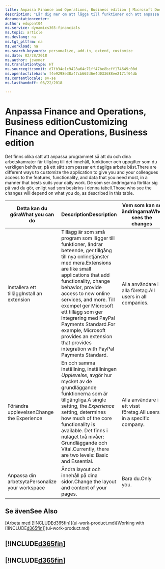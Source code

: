 ```yaml
---
title: Anpassa Finance and Operations, Business edition | Microsoft Docs
description: "Lär dig mer om att lägga till funktioner och att anpassa Finance and Operations, Business edition."
documentationcenter: 
author: edupont04
ms.service: dynamics365-financials
ms.topic: article
ms.devlang: na
ms.tgt_pltfrm: na
ms.workload: na
ms.search.keywords: personalize, add-in, extend, customize
ms.date: 02/28/2018
ms.author: jswymer
ms.translationtype: HT
ms.sourcegitcommit: d7fb34e1c9428a64c71ff47be8bcff174649c00d
ms.openlocfilehash: f4e9298e38a47cb662d6e4d033688ee2171f04db
ms.contentlocale: sv-se
ms.lasthandoff: 03/22/2018

---
```

# <a name="customizing-finance-and-operations-business-edition"></a><span data-ttu-id="09923-103">Anpassa Finance and Operations, Business edition</span><span class="sxs-lookup"><span data-stu-id="09923-103">Customizing Finance and Operations, Business edition</span></span>
<!--NAV # Customizing Dynamics NAV -->
<span data-ttu-id="09923-104">Det finns olika sätt att anpassa programmet så att du och dina arbetskamrater får tillgång till det innehåll, funktioner och uppgifter som du verkligen behöver, på ett sätt som passar ert dagliga arbete bäst.</span><span class="sxs-lookup"><span data-stu-id="09923-104">There are different ways to customize the application to give you and your colleagues access to the features, functionality, and data that you need most, in a manner that bests suits your daily work.</span></span> <span data-ttu-id="09923-105">De som ser ändringarna förlitar sig på vad du gör, enligt vad som beskrivs i denna tabell.</span><span class="sxs-lookup"><span data-stu-id="09923-105">Those who see the changes will depend on what you do, as described in this table.</span></span>

| <span data-ttu-id="09923-106">Detta kan du göra</span><span class="sxs-lookup"><span data-stu-id="09923-106">What you can do</span></span>    |  <span data-ttu-id="09923-107">Description</span><span class="sxs-lookup"><span data-stu-id="09923-107">Description</span></span>  |  <span data-ttu-id="09923-108">Vem som kan se ändringarna</span><span class="sxs-lookup"><span data-stu-id="09923-108">Who sees the changes</span></span>  |  <span data-ttu-id="09923-109">Mer information</span><span class="sxs-lookup"><span data-stu-id="09923-109">More information</span></span>  |
|-----|---------------|---------|-------|
|<span data-ttu-id="09923-110">Installera ett tillägg</span><span class="sxs-lookup"><span data-stu-id="09923-110">Install an extension</span></span>|<span data-ttu-id="09923-111">Tillägg är som små program som lägger till funktioner, ändrar beteende, ger tillgång till nya onlinetjänster med mera.</span><span class="sxs-lookup"><span data-stu-id="09923-111">Extensions are like small applications that add functionality, change behavior, provide access to new online services, and more.</span></span> <span data-ttu-id="09923-112">Till exempel ger Microsoft ett tillägg som ger integrering med PayPal Payments Standard.</span><span class="sxs-lookup"><span data-stu-id="09923-112">For example, Microsoft provides an extension that provides integration with PayPal Payments Standard.</span></span>|<span data-ttu-id="09923-113">Alla användare i alla företag.</span><span class="sxs-lookup"><span data-stu-id="09923-113">All users in all companies.</span></span>|[<span data-ttu-id="09923-114">Anpassa med tillägg</span><span class="sxs-lookup"><span data-stu-id="09923-114">Customizing Using Extensions</span></span>](ui-extensions.md)|
|<span data-ttu-id="09923-115">Förändra upplevelsen</span><span class="sxs-lookup"><span data-stu-id="09923-115">Change the Experience</span></span>|<span data-ttu-id="09923-116">En och samma inställning, inställningen *Upplevelse*, avgör hur mycket av de grundläggande funktionerna som är tillgängliga.</span><span class="sxs-lookup"><span data-stu-id="09923-116">A single setting, the *Experience* setting, determines how much of the core functionality is available.</span></span> <span data-ttu-id="09923-117">Det finns i nuläget två nivåer: Grundläggande och Vital.</span><span class="sxs-lookup"><span data-stu-id="09923-117">Currently, there are two levels: Basic and Essential.</span></span>|<span data-ttu-id="09923-118">Alla användare i ett visst företag.</span><span class="sxs-lookup"><span data-stu-id="09923-118">All users in a specific company.</span></span>|<span data-ttu-id="09923-119">[Anpassa din [!INCLUDE[d365fin](includes/d365fin_md.md)]-upplevelse](ui-experiences.md)</span><span class="sxs-lookup"><span data-stu-id="09923-119">[Customizing Your [!INCLUDE[d365fin](includes/d365fin_md.md)] Experience](ui-experiences.md)</span></span>|
|<span data-ttu-id="09923-120">Anpassa din arbetsyta</span><span class="sxs-lookup"><span data-stu-id="09923-120">Personalize your workspace</span></span>|<span data-ttu-id="09923-121">Ändra layout och innehåll på dina sidor.</span><span class="sxs-lookup"><span data-stu-id="09923-121">Change the layout and content of your pages.</span></span>|<span data-ttu-id="09923-122">Bara du.</span><span class="sxs-lookup"><span data-stu-id="09923-122">Only you.</span></span>|[<span data-ttu-id="09923-123">Anpassa din arbetsyta</span><span class="sxs-lookup"><span data-stu-id="09923-123">Personalizing Your Workspace</span></span>](ui-personalization-user.md)|

## <a name="see-also"></a><span data-ttu-id="09923-124">Se även</span><span class="sxs-lookup"><span data-stu-id="09923-124">See Also</span></span>
<span data-ttu-id="09923-125">[Arbeta med [!INCLUDE[d365fin](includes/d365fin_md.md)]](ui-work-product.md)</span><span class="sxs-lookup"><span data-stu-id="09923-125">[Working with [!INCLUDE[d365fin](includes/d365fin_md.md)]](ui-work-product.md)</span></span>  

## [!INCLUDE[d365fin](includes/free_trial_md.md)]  
## [!INCLUDE[d365fin](includes/training_link_md.md)]

